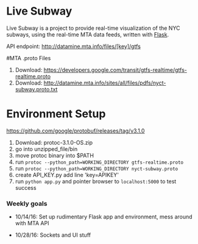 # Live Subway

Live Subway is a project to provide real-time visualization of the NYC subways, using the real-time MTA data feeds, written with [Flask](flask.pocoo.org).

API endpoint: http://datamine.mta.info/files/[key]/gtfs


#MTA .proto Files
1. Download: https://developers.google.com/transit/gtfs-realtime/gtfs-realtime.proto
2. Download: http://datamine.mta.info/sites/all/files/pdfs/nyct-subway.proto.txt

# Environment Setup
https://github.com/google/protobuf/releases/tag/v3.1.0  
1. Download: protoc-3.1.0-OS.zip   
2. go into unzipped_file/bin  
3. move protoc binary into $PATH  
4. run `protoc --python_path=WORKING_DIRECTORY gtfs-realtime.proto`  
5. run `protoc --python_path=WORKING_DIRECTORY nyct-subway.proto`
6. create API_KEY.py add line 'key=APIKEY'
7. run `python app.py` and pointer browser to  `localhost:5000` to test success



### Weekly goals
- 10/14/16: Set up rudimentary Flask app and environment, mess around with MTA API

- 10/28/16: Sockets and UI stuff
